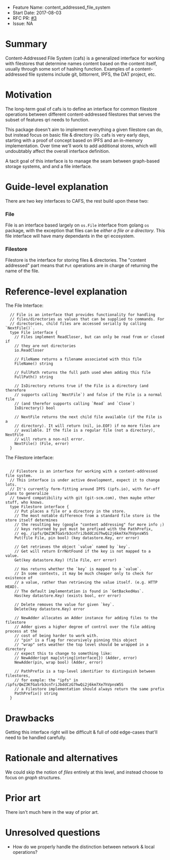 - Feature Name: content_addressed_file_system
- Start Date: 2017-08-03
- RFC PR: [#3](https://github.com/qri-io/rfcs/pull/3)
- Issue: NA

# Summary
[summary]: #summary

Content-Addressed File System (cafs) is a generalized interface for working with 
filestores that determine names content based on the content itself, usually
through some sort of hashing function.
Examples of a content-addressed file systems include git, bittorrent, IPFS, 
the DAT project, etc.

# Motivation
[motivation]: #motivation

The long-term goal of cafs is to define an interface for common filestore 
operations between different content-addressed filestores that serves the
subset of features qri needs to function.

This package doesn't aim to implement everything a given filestore can do, 
but instead focus on basic file & directory i/o. cafs is very early days, 
starting with a proof of concept based on IPFS and an in-memory implementation. 
Over time we'll work to add additional stores, which will undoubtably affect 
the overall interface definition.

A tacit goal of this interface is to manage the seam between graph-based
storage systems, and and a file interface.

# Guide-level explanation
[guide-level-explanation]: #guide-level-explanation

There are two key interfaces to CAFS, the rest build upon these two:

### File
File is an interface based largely on `os.File` interface from golang `os` 
package, with the exception that files can be _either a file or a directory_.
This file interface will have many dependants in the qri ecosystem.

### Filestore
Filestore is the interface for storing files & directories. The "content 
addressed" part means that `Put` operations are in charge of returning the name
of the file.


# Reference-level explanation
[reference-level-explanation]: #reference-level-explanation

The File Interface:
```golang
  // File is an interface that provides functionality for handling
  // files/directories as values that can be supplied to commands. For
  // directories, child files are accessed serially by calling `NextFile()`.
  type File interface {
    // Files implement ReadCloser, but can only be read from or closed if
    // they are not directories
    io.ReadCloser

    // FileName returns a filename associated with this file
    FileName() string

    // FullPath returns the full path used when adding this file
    FullPath() string

    // IsDirectory returns true if the File is a directory (and therefore
    // supports calling `NextFile`) and false if the File is a normal file
    // (and therefor supports calling `Read` and `Close`)
    IsDirectory() bool

    // NextFile returns the next child file available (if the File is a
    // directory). It will return (nil, io.EOF) if no more files are
    // available. If the file is a regular file (not a directory), NextFile
    // will return a non-nil error.
    NextFile() (File, error)
  }
```

The Filestore interface:
```golang

  // Filestore is an interface for working with a content-addressed file system.
  // This interface is under active development, expect it to change lots.
  // It's currently form-fitting around IPFS (ipfs.io), with far-off plans to generalize
  // toward compatibility with git (git-scm.com), then maybe other stuff, who knows.
  type Filestore interface {
    // Put places a file or a directory in the store.
    // The most notable difference from a standard file store is the store itself determines
    // the resulting key (google "content addressing" for more info ;)
    // keys returned by put must be prefixed with the PathPrefix,
    // eg. /ipfs/QmZ3KfGaSrb3cnTriJbddCzG7hwQi2j6km7Xe7hVpnsW5S
    Put(file File, pin bool) (key datastore.Key, err error)

    // Get retrieves the object `value` named by `key`.
    // Get will return ErrNotFound if the key is not mapped to a value.
    Get(key datastore.Key) (file File, err error)

    // Has returns whether the `key` is mapped to a `value`.
    // In some contexts, it may be much cheaper only to check for existence of
    // a value, rather than retrieving the value itself. (e.g. HTTP HEAD).
    // The default implementation is found in `GetBackedHas`.
    Has(key datastore.Key) (exists bool, err error)

    // Delete removes the value for given `key`.
    Delete(key datastore.Key) error

    // NewAdder allocates an Adder instance for adding files to the filestore
    // Adder gives a higher degree of control over the file adding process at the
    // cost of being harder to work with.
    // "pin" is a flag for recursively pinning this object
    // "wrap" sets weather the top level should be wrapped in a directory
    // expect this to change to something like:
    // NewAdder(opt map[string]interface{}) (Adder, error)
    NewAdder(pin, wrap bool) (Adder, error)

    // PathPrefix is a top-level identifier to distinguish between filestores,
    // for exmple: the "ipfs" in /ipfs/QmZ3KfGaSrb3cnTriJbddCzG7hwQi2j6km7Xe7hVpnsW5S
    // a Filestore implementation should always return the same prefix
    PathPrefix() string
  }
```

# Drawbacks
[drawbacks]: #drawbacks

Getting this interface right will be difficult & full of odd edge-cases that'll 
need to be handled carefully.

# Rationale and alternatives
[rationale-and-alternatives]: #rationale-and-alternatives

We could skip the notion of _files_ entirely at this level, and instead choose 
to focus on _graph_ structures.

# Prior art
[prior-art]: #prior-art

There isn't much here in the way of prior art.

# Unresolved questions
[unresolved-questions]: #unresolved-questions

- How do we properly handle the distinction between network & local operations?
